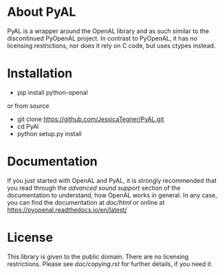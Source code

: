 About PyAL
==========
PyAL is a wrapper around the OpenAL library and as such similar to the
discontinued PyOpenAL project. In contrast to PyOpenAL, it has no
licensing restrictions, nor does it rely on C code, but uses ctypes
instead.

Installation
============

* pip install python-openal


or from source
* git clone https://github.com/JessicaTegner/PyAL.git
* cd PyAl
* python setup.py install

Documentation
=============
If you just started with OpenAL and PyAL, it is strongly recommended
that you read through the *advanced sound support* section of the documentation
to understand, how OpenAL works in general. In any case, you can find the
documentation at *doc/html* or online at https://pyopenal.readthedocs.io/en/latest/

License
=======
This library is given to the public domain. There are no licensing
restrictions. Please see *doc/copying.rst* for further details, if you need it.

